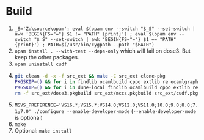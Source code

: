 # Build

1. `_S='Z:\source\opam'; eval $(opam env --switch "$_S" --set-switch | awk 'BEGIN{FS="="} $1 != "PATH" {print}') ; eval $(opam env --switch "$_S" --set-switch | awk 'BEGIN{FS="="} $1 == "PATH" {print}') ; PATH=$(/usr/bin/cygpath --path "$PATH")`
2. `opam install . --with-test --deps-only`
   which will fail on dose3. But keep the other packages.
3. `opam uninstall cudf`
4. ```bash
   git clean -d -x -f src_ext && make -C src_ext clone-pkg
   PKGSKIP=() && for i in findlib ocamlbuild cppo extlib re ocamlgraph cudf; do PKGSKIP+=(-o $i.pkgbuild); done
   PKGSKIP=() && for i in dune-local findlib ocamlbuild cppo extlib re ocamlgraph; do PKGSKIP+=(-o $i.pkgbuild); done
   rm -f src_ext/dose3.pkgbuild src_ext/mccs.pkgbuild src_ext/cudf.pkgbuild && make -C src_ext "${PKGSKIP[@]}" mccs.pkgbuild cudf.pkgbuild dose3.pkgbuild
   ```
5. `MSVS_PREFERENCE='VS16.*;VS15.*;VS14.0;VS12.0;VS11.0;10.0;9.0;8.0;7.1;7.0' ./configure --enable-developer-mode`
   (`--enable-developer-mode` is optional)
6. `make`
7. Optional: `make install`

